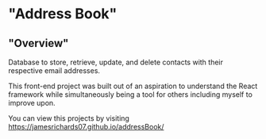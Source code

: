 # "Address Book"
## "Overview"
Database to store, retrieve, update, and delete contacts with their respective email addresses.

This front-end project was built out of an aspiration to understand the React framework while simultaneously being a tool for others including myself to improve upon.

You can view this projects by visiting https://jamesrichards07.github.io/addressBook/


